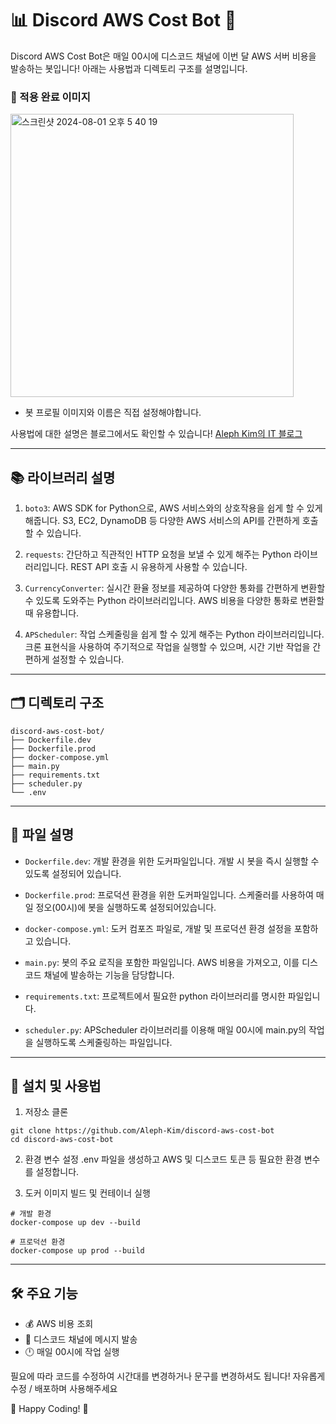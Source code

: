# 📊 Discord AWS Cost Bot 💸
Discord AWS Cost Bot은 매일 00시에 디스코드 채널에 이번 달 AWS 서버 비용을 발송하는 봇입니다! 아래는 사용법과 디렉토리 구조를 설명입니다.

### 🤖 적용 완료 이미지
<img width="453" alt="스크린샷 2024-08-01 오후 5 40 19" src="https://github.com/user-attachments/assets/c0b4f55f-ec82-4b3e-ac10-8b8c695ed48d">

- 봇 프로필 이미지와 이름은 직접 설정해야합니다.

사용법에 대한 설명은 블로그에서도 확인할 수 있습니다! [Aleph Kim의 IT 블로그](https://dev-kimchi.tistory.com/entry/Discord-AWS-%EC%9A%94%EA%B8%88-%EC%95%8C%EB%A6%BC-%EB%B4%87)

---

## 📚 라이브러리 설명

1. `boto3`: AWS SDK for Python으로, AWS 서비스와의 상호작용을 쉽게 할 수 있게 해줍니다. S3, EC2, DynamoDB 등 다양한 AWS 서비스의 API를 간편하게 호출할 수 있습니다.

2. `requests`: 간단하고 직관적인 HTTP 요청을 보낼 수 있게 해주는 Python 라이브러리입니다. REST API 호출 시 유용하게 사용할 수 있습니다.

3. `CurrencyConverter`: 실시간 환율 정보를 제공하여 다양한 통화를 간편하게 변환할 수 있도록 도와주는 Python 라이브러리입니다. AWS 비용을 다양한 통화로 변환할 때 유용합니다.

4. `APScheduler`: 작업 스케줄링을 쉽게 할 수 있게 해주는 Python 라이브러리입니다. 크론 표현식을 사용하여 주기적으로 작업을 실행할 수 있으며, 시간 기반 작업을 간편하게 설정할 수 있습니다.

---

## 🗂 디렉토리 구조
```
discord-aws-cost-bot/
├── Dockerfile.dev
├── Dockerfile.prod
├── docker-compose.yml
├── main.py
├── requirements.txt
├── scheduler.py
└── .env
```

---

## 📄 파일 설명
- `Dockerfile.dev`: 개발 환경을 위한 도커파일입니다. 개발 시 봇을 즉시 실행할 수 있도록 설정되어 있습니다.

- `Dockerfile.prod`: 프로덕션 환경을 위한 도커파일입니다. 스케줄러를 사용하여 매일 정오(00시)에 봇을 실행하도록 설정되어있습니다.

- `docker-compose.yml`: 도커 컴포즈 파일로, 개발 및 프로덕션 환경 설정을 포함하고 있습니다.

- `main.py`: 봇의 주요 로직을 포함한 파일입니다. AWS 비용을 가져오고, 이를 디스코드 채널에 발송하는 기능을 담당합니다.

- `requirements.txt`: 프로젝트에서 필요한 python 라이브러리를 명시한 파일입니다.

- `scheduler.py`: APScheduler 라이브러리를 이용해 매일 00시에 main.py의 작업을 실행하도록 스케줄링하는 파일입니다.

---

## 🚀 설치 및 사용법
1. 저장소 클론
```
git clone https://github.com/Aleph-Kim/discord-aws-cost-bot
cd discord-aws-cost-bot
```
2. 환경 변수 설정
  .env 파일을 생성하고 AWS 및 디스코드 토큰 등 필요한 환경 변수를 설정합니다.

3. 도커 이미지 빌드 및 컨테이너 실행
```
# 개발 환경
docker-compose up dev --build

# 프로덕션 환경
docker-compose up prod --build
```

---

## 🛠 주요 기능
- 💰 AWS 비용 조회
- 📢 디스코드 채널에 메시지 발송
- 🕛 매일 00시에 작업 실행

필요에 따라 코드를 수정하여 시간대를 변경하거나 문구를 변경하셔도 됩니다!
자유롭게 수정 / 배포하며 사용해주세요

🌟 Happy Coding! 🌟
